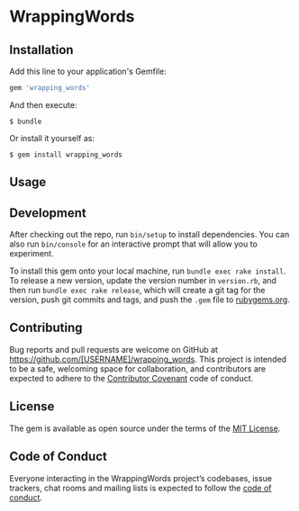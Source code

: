 # WrappingWords

## Installation

Add this line to your application's Gemfile:

```ruby
gem 'wrapping_words'
```

And then execute:

    $ bundle

Or install it yourself as:

    $ gem install wrapping_words

## Usage


## Development

After checking out the repo, run `bin/setup` to install dependencies. You can also run `bin/console` for an interactive prompt that will allow you to experiment.

To install this gem onto your local machine, run `bundle exec rake install`. To release a new version, update the version number in `version.rb`, and then run `bundle exec rake release`, which will create a git tag for the version, push git commits and tags, and push the `.gem` file to [rubygems.org](https://rubygems.org).

## Contributing

Bug reports and pull requests are welcome on GitHub at https://github.com/[USERNAME]/wrapping_words. This project is intended to be a safe, welcoming space for collaboration, and contributors are expected to adhere to the [Contributor Covenant](http://contributor-covenant.org) code of conduct.

## License

The gem is available as open source under the terms of the [MIT License](https://opensource.org/licenses/MIT).

## Code of Conduct

Everyone interacting in the WrappingWords project’s codebases, issue trackers, chat rooms and mailing lists is expected to follow the [code of conduct](https://github.com/[USERNAME]/wrapping_words/blob/master/CODE_OF_CONDUCT.md).
